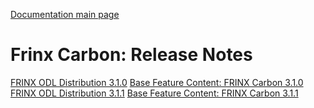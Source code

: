 [Documentation main page](https://frinxio.github.io/Frinx-docs/)

# Frinx Carbon: Release Notes

[FRINX ODL Distribution 3.1.0](Release_Notes/frinx-odl-distribution-3-1-0.md) [Base Feature Content: FRINX Carbon 3.1.0](Release_Notes/frinx-odl-base-feature-content-rel-3-1-0.md)  
[FRINX ODL Distribution 3.1.1](Release_Notes/frinx-odl-distribution-3-1-1.md) [Base Feature Content: FRINX Carbon 3.1.1](Release_Notes/frinx-odl-base-feature-content-rel-3-1-1.md)  
